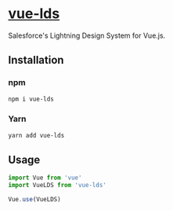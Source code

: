# [vue-lds](https://linkoff.github.io/vue-lds/)

Salesforce's Lightning Design System for Vue.js.

## Installation

### npm

```sh
npm i vue-lds
```

### Yarn

```sh
yarn add vue-lds
```

## Usage

```js
import Vue from 'vue'
import VueLDS from 'vue-lds'

Vue.use(VueLDS)
```
